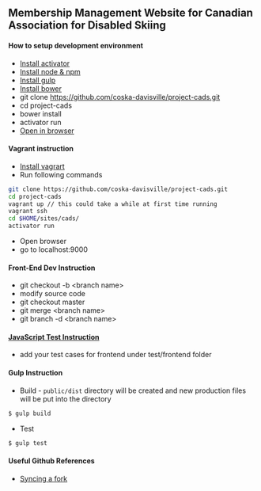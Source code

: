 ## Membership Management Website for Canadian Association for Disabled Skiing

#### How to setup development environment
* [Install activator](https://www.typesafe.com/activator/download)
* [Install node & npm](https://nodejs.org/en/download/)
* [Install gulp](https://github.com/gulpjs/gulp/blob/master/docs/getting-started.md)
* [Install bower](http://bower.io/#install-bower)
* git clone https://github.com/coska-davisville/project-cads.git
* cd project-cads
* bower install
* activator run
* [Open in browser](http://localhost:9000)

#### Vagrant instruction
* [Install vagrart](https://docs.vagrantup.com/v2/installation/index.html)
* Run following commands
```bash
git clone https://github.com/coska-davisville/project-cads.git
cd project-cads
vagrant up // this could take a while at first time running
vagrant ssh
cd $HOME/sites/cads/
activator run
```
* Open browser
* go to localhost:9000

#### Front-End Dev Instruction

* git checkout -b \<branch name\>
* modify source code
* git checkout master
* git merge \<branch name\>
* git branch -d \<branch name\>

#### [JavaScript Test Instruction](HOWTOTESTJAVASCRIPT.md)
* add your test cases for frontend under test/frontend folder

#### Gulp Instruction
* Build - `public/dist` directory will be created and new production files will be put into the directory
```sh
$ gulp build
```
* Test
```sh
$ gulp test
```

#### Useful Github References
* [Syncing a fork](https://help.github.com/articles/syncing-a-fork/)

